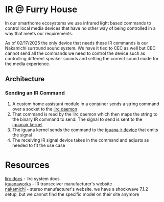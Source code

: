 # IR @ Furry House
In our smarthome ecosystems we use infrared light based commands to control local
media devices that have no other way of being controlled in a way that meets our
requirements. 

As of 02/17/2025 the only device that needs these IR commands is our
Nakamichi surround sound system. We have it tied to CEC as well but CEC cannot send 
all the commands we need to control the device such as controlling different speaker
sounds and setting the correct sound mode for the media experience.

## Architecture
### Sending an IR Command
1. A custom home assistant module in a container sends a string command over a socket to the [lirc daemon](https://github.com/CirrusNeptune/nixos-a/blob/main/modules/services/lirc.nix)
2. That command is read by the lirc daemon which then maps the string to the binary IR command to send. The signal to send is sent to the [iguanair kernel](https://github.com/torvalds/linux/blob/master/drivers/media/rc/iguanair.c).
3. The iguana kernel sends the command to the [iguana ir device](https://www.iguanaworks.net/products/usb-ir-transceiver/) that emits the signal
4. The receiving IR signal device takes in the command and adjusts as needed to fit the use case 

# Resources
[lirc docs](https://www.lirc.org/html/index.html) - lirc system docs <br> 
[iguanaworks](https://www.iguanaworks.net/) - IR transceiver manufacturer's website<br> 
[nakamichi](https://www.nakamichi-usa.com/) - stereo manufacturer's website. we have a shockwave 7.1.2 setup, but we cannot find the specific model on their site anymore
